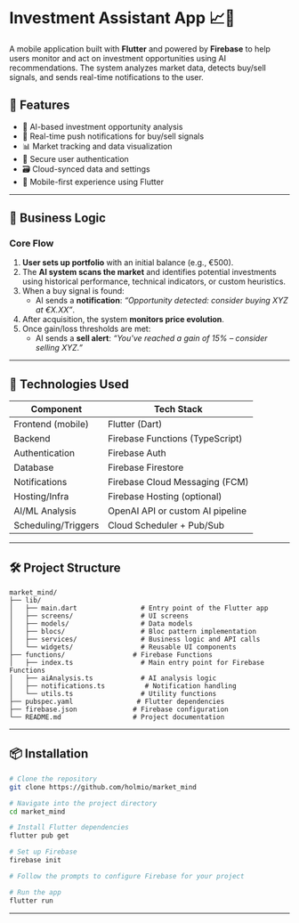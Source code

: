 # Investment Assistant App 📈📱

A mobile application built with **Flutter** and powered by **Firebase** to help users monitor and act on investment opportunities using AI recommendations. The system analyzes market data, detects buy/sell signals, and sends real-time notifications to the user.

## 🚀 Features

- 🧠 AI-based investment opportunity analysis
- 🔔 Real-time push notifications for buy/sell signals
- 📊 Market tracking and data visualization
- 🔐 Secure user authentication
- 🗃️ Cloud-synced data and settings
- 📱 Mobile-first experience using Flutter

---

## 🧩 Business Logic

### Core Flow

1. **User sets up portfolio** with an initial balance (e.g., €500).
2. The **AI system scans the market** and identifies potential investments using historical performance, technical indicators, or custom heuristics.
3. When a buy signal is found:
   - AI sends a **notification**: _“Opportunity detected: consider buying XYZ at €X.XX”_.
4. After acquisition, the system **monitors price evolution**.
5. Once gain/loss thresholds are met:
   - AI sends a **sell alert**: _“You've reached a gain of 15% – consider selling XYZ.”_

---

## 🧰 Technologies Used

| Component           | Tech Stack                       |
| ------------------- | -------------------------------- |
| Frontend (mobile)   | Flutter (Dart)                   |
| Backend             | Firebase Functions (TypeScript)  |
| Authentication      | Firebase Auth                    |
| Database            | Firebase Firestore               |
| Notifications       | Firebase Cloud Messaging (FCM)   |
| Hosting/Infra       | Firebase Hosting (optional)      |
| AI/ML Analysis      | OpenAI API or custom AI pipeline |
| Scheduling/Triggers | Cloud Scheduler + Pub/Sub        |

---

## 🛠 Project Structure

```plaintext
market_mind/
├── lib/
│   ├── main.dart                # Entry point of the Flutter app
│   ├── screens/                 # UI screens
│   ├── models/                  # Data models
│   ├── blocs/                   # Bloc pattern implementation
│   ├── services/                # Business logic and API calls
│   └── widgets/                 # Reusable UI components
├── functions/                 # Firebase Functions
│   ├── index.ts                 # Main entry point for Firebase Functions
│   ├── aiAnalysis.ts            # AI analysis logic
│   ├── notifications.ts          # Notification handling
│   └── utils.ts                 # Utility functions
├── pubspec.yaml                # Flutter dependencies
├── firebase.json              # Firebase configuration
└── README.md                  # Project documentation
```

---

## 📦 Installation

```bash
# Clone the repository
git clone https://github.com/holmio/market_mind

# Navigate into the project directory
cd market_mind

# Install Flutter dependencies
flutter pub get

# Set up Firebase
firebase init

# Follow the prompts to configure Firebase for your project

# Run the app
flutter run
```

---
